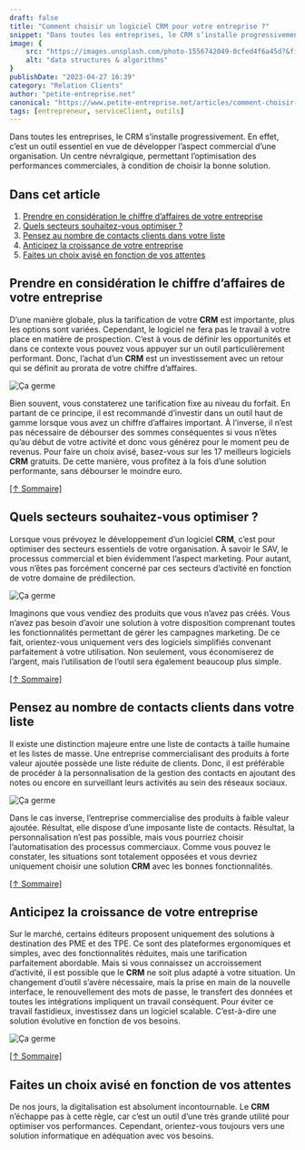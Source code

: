 ```yaml
---
draft: false
title: "Comment choisir un logiciel CRM pour votre entreprise ?"
snippet: "Dans toutes les entreprises, le CRM s’installe progressivement. En effet, c’est un outil essentiel en vue de développer l’aspect commercial d’une organisation."
image: {
    src: "https://images.unsplash.com/photo-1556742049-0cfed4f6a45d?&fit=crop&w=1280&h=720",
    alt: "data structures & algorithms"
}
publishDate: "2023-04-27 16:39"
category: "Relation Clients"
author: "petite-entreprise.net"
canonical: "https://www.petite-entreprise.net/articles/comment-choisir-un-logiciel-crm-pour-votre-entreprise.html"
tags: [entrepreneur, serviceClient, outils]
---
```

Dans toutes les entreprises, le CRM s’installe progressivement. En effet, c’est un outil essentiel en vue de développer l’aspect commercial d’une organisation. Un centre névralgique, permettant l’optimisation des performances commerciales, à condition de choisir la bonne solution.

## Dans cet article

1. [Prendre en considération le chiffre d’affaires de votre entreprise](#prendre-en-considération-le-chiffre-daffaires-de-votre-entreprise)
1. [Quels secteurs souhaitez-vous optimiser ?](#quels-secteurs-souhaitez-vous-optimiser)
1. [Pensez au nombre de contacts clients dans votre liste](#pensez-au-nombre-de-contacts-clients-dans-votre-liste)
1. [Anticipez la croissance de votre entreprise](#anticipez-la-croissance-de-votre-entreprise)
1. [Faites un choix avisé en fonction de vos attentes](#faites-un-choix-avisé-en-fonction-de-vos-attentes)

## Prendre en considération le chiffre d’affaires de votre entreprise
D’une manière globale, plus la tarification de votre **CRM** est importante, plus les options sont variées. Cependant, le logiciel ne fera pas le travail à votre place en matière de prospection. C’est à vous de définir les opportunités et dans ce contexte vous pouvez vous appuyer sur un outil particulièrement performant. Donc, l’achat d’un **CRM** est un investissement avec un retour qui se définit au prorata de votre chiffre d’affaires.

![Ça germe](https://images.unsplash.com/photo-1556740758-90de374c12ad?ixlib=rb-4.0.3&ixid=MnwxMjA3fDB8MHxwaG90by1wYWdlfHx8fGVufDB8fHx8&auto=format&fit=crop&w=1280&q=80)

Bien souvent, vous constaterez une tarification fixe au niveau du forfait. En partant de ce principe, il est recommandé d’investir dans un outil haut de gamme lorsque vous avez un chiffre d’affaires important. À l’inverse, il n’est pas nécessaire de débourser des sommes conséquentes si vous n’êtes qu’au début de votre activité et donc vous générez pour le moment peu de revenus. Pour faire un choix avisé, basez-vous sur les 17 meilleurs logiciels **CRM** gratuits. De cette manière, vous profitez à la fois d’une solution performante, sans débourser le moindre euro.

[[↑ Sommaire]](#dans-cet-article)

## Quels secteurs souhaitez-vous optimiser ?
Lorsque vous prévoyez le développement d’un logiciel **CRM**, c’est pour optimiser des secteurs essentiels de votre organisation. À savoir le SAV, le processus commercial et bien évidemment l’aspect marketing. Pour autant, vous n’êtes pas forcément concerné par ces secteurs d’activité en fonction de votre domaine de prédilection.

![Ça germe](https://images.unsplash.com/photo-1517245386807-bb43f82c33c4?ixlib=rb-4.0.3&ixid=MnwxMjA3fDB8MHxwaG90by1wYWdlfHx8fGVufDB8fHx8&auto=format&fit=crop&w=1280&q=80)

Imaginons que vous vendiez des produits que vous n’avez pas créés. Vous n’avez pas besoin d’avoir une solution à votre disposition comprenant toutes les fonctionnalités permettant de gérer les campagnes marketing. De ce fait, orientez-vous uniquement vers des logiciels simplifiés convenant parfaitement à votre utilisation. Non seulement, vous économiserez de l’argent, mais l’utilisation de l’outil sera également beaucoup plus simple.

[[↑ Sommaire]](#dans-cet-article)

## Pensez au nombre de contacts clients dans votre liste
Il existe une distinction majeure entre une liste de contacts à taille humaine et les listes de masse. Une entreprise commercialisant des produits à forte valeur ajoutée possède une liste réduite de clients. Donc, il est préférable de procéder à la personnalisation de la gestion des contacts en ajoutant des notes ou encore en surveillant leurs activités au sein des réseaux sociaux.

![Ça germe](https://images.unsplash.com/photo-1504868584819-f8e8b4b6d7e3?ixlib=rb-4.0.3&ixid=MnwxMjA3fDB8MHxwaG90by1wYWdlfHx8fGVufDB8fHx8&auto=format&fit=crop&w=1280&q=80)

Dans le cas inverse, l’entreprise commercialise des produits à faible valeur ajoutée. Résultat, elle dispose d’une imposante liste de contacts. Résultat, la personnalisation n’est pas possible, mais vous pourriez choisir l’automatisation des processus commerciaux. Comme vous pouvez le constater, les situations sont totalement opposées et vous devriez uniquement choisir une solution **CRM** avec les bonnes fonctionnalités.

[[↑ Sommaire]](#dans-cet-article)

## Anticipez la croissance de votre entreprise
Sur le marché, certains éditeurs proposent uniquement des solutions à destination des PME et des TPE. Ce sont des plateformes ergonomiques et simples, avec des fonctionnalités réduites, mais une tarification parfaitement abordable. Mais si vous connaissez un accroissement d’activité, il est possible que le **CRM** ne soit plus adapté à votre situation. Un changement d’outil s’avère nécessaire, mais la prise en main de la nouvelle interface, le renouvellement des mots de passe, le transfert des données et toutes les intégrations impliquent un travail conséquent. Pour éviter ce travail fastidieux, investissez dans un logiciel scalable. C’est-à-dire une solution évolutive en fonction de vos besoins.

![Ça germe](https://images.unsplash.com/photo-1556741533-6e6a62bd8b49?ixlib=rb-4.0.3&ixid=MnwxMjA3fDB8MHxwaG90by1wYWdlfHx8fGVufDB8fHx8&auto=format&fit=crop&w=1280&q=80)

[[↑ Sommaire]](#dans-cet-article)

## Faites un choix avisé en fonction de vos attentes
De nos jours, la digitalisation est absolument incontournable. Le **CRM** n’échappe pas à cette règle, car c’est un outil d’une très grande utilité pour optimiser vos performances. Cependant, orientez-vous toujours vers une solution informatique en adéquation avec vos besoins.
